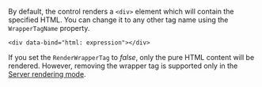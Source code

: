 By default, the control renders a `<div>` element which will contain the specified HTML. 
You can change it to any other tag name using the `WrapperTagName` property.

```DOTHTML
<div data-bind="html: expression"></div>
```

If you set the `RenderWrapperTag` to *false*, only the pure HTML content will be rendered. However, removing the wrapper tag
is supported only in the [Server rendering mode](/docs/tutorials/basics-server-side-html-generation).
